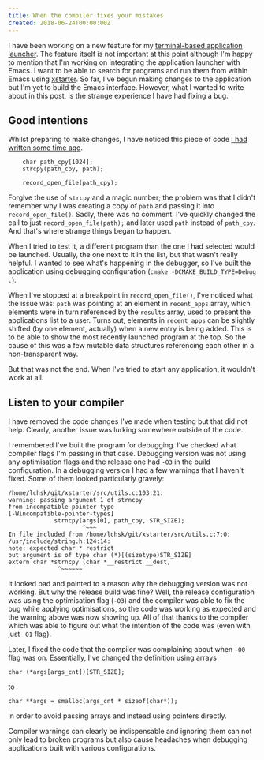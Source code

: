 ```yaml
---
title: When the compiler fixes your mistakes
created: 2018-06-24T00:00:00Z
---
```


I have been working on a new feature for my [terminal-based application launcher](https://github.com/lchsk/xstarter). The feature itself is not important at this point although I'm happy to mention that I'm working on integrating the application launcher with Emacs. I want to be able to search for programs and run them from within Emacs using [xstarter](https://xstarter.org). So far, I've begun making changes to the application but I'm yet to build the Emacs interface. However, what I wanted to write about in this post, is the strange experience I have had fixing a bug.

## Good intentions

Whilst preparing to make changes, I have noticed this piece of code [I had written some time ago](https://github.com/lchsk/xstarter/blob/v0.7.0/src/utils.c#L46).

```
    char path_cpy[1024];
    strcpy(path_cpy, path);

    record_open_file(path_cpy);
```

Forgive the use of `strcpy` and a magic number; the problem was that I didn't remember why I was creating a copy of `path` and passing it into `record_open_file()`. Sadly, there was no comment. I've quickly changed the call to just `record_open_file(path);` and later used `path` instead of `path_cpy`. And that's where strange things began to happen. 

When I tried to test it, a different program than the one I had selected would be launched. Usually, the one next to it in the list, but that wasn't really helpful. I wanted to see what's happening in the debugger, so I've built the application using debugging configuration (`cmake -DCMAKE_BUILD_TYPE=Debug .`). 

When I've stopped at a breakpoint in `record_open_file()`, I've noticed what the issue was: `path` was pointing at an element in `recent_apps` array, which elements were in turn referenced by the `results` array, used to present the applications list to a user. Turns out, elements in `recent_apps` can be slightly shifted (by one element, actually) when a new entry is being added. This is to be able to show the most recently launched program at the top. So the cause of this was a few mutable data structures referencing each other in a non-transparent way. 

But that was not the end. When I've tried to start any application, it wouldn't work at all.

## Listen to your compiler

I have removed the code changes I've made when testing but that did not help. Clearly, another issue was lurking somewhere outside of the code. 

I remembered I've built the program for debugging. I've checked what compiler flags I'm passing in that case. Debugging version was not using any optimisation flags and the release one had `-O3` in the build configuration. In a debugging version I had a few warnings that I haven't fixed. Some of them looked particularly gravely:

```
/home/lchsk/git/xstarter/src/utils.c:103:21:
warning: passing argument 1 of strncpy 
from incompatible pointer type 
[-Wincompatible-pointer-types]
             strncpy(args[0], path_cpy, STR_SIZE);
                     ^~~~
In file included from /home/lchsk/git/xstarter/src/utils.c:7:0:
/usr/include/string.h:124:14:
note: expected char * restrict 
but argument is of type char (*)[(sizetype)STR_SIZE]
extern char *strncpy (char *__restrict __dest,
              ^~~~~~~
```

It looked bad and pointed to a reason why the debugging version was not working. But why the release build was fine? Well, the release configuration was using the optimisation flag (`-O3`) and the compiler was able to fix the bug while applying optimisations, so the code was working as expected and the warning above was now showing up. All of that thanks to the compiler which was able to figure out what the intention of the code was (even with just `-O1` flag).

Later, I fixed the code that the compiler was complaining about when `-O0` flag was on. Essentially, I've changed the definition using arrays 

`char (*args[args_cnt])[STR_SIZE];` 

to 

`char **args = smalloc(args_cnt * sizeof(char*));` 

in order to avoid passing arrays and instead using pointers directly.

Compiler warnings can clearly be indispensable and ignoring them can not only lead to broken programs but also cause headaches when debugging applications built with various configurations.
